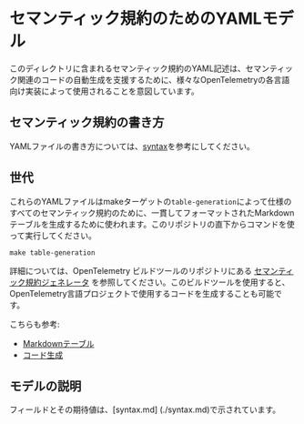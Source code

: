<!--
# YAML Model for Semantic Conventions
-->

# セマンティック規約のためのYAMLモデル

<!--
The YAML descriptions of semantic convention contained in this directory are intended to
be used by the various OpenTelemetry language implementations to aid in automatic
generation of semantics-related code.
-->

このディレクトリに含まれるセマンティック規約のYAML記述は、セマンティック関連のコードの自動生成を支援するために、様々なOpenTelemetryの各言語向け実装によって使用されることを意図しています。


<!--
## Writing semantic conventions
-->

## セマンティック規約の書き方

<!--
Refer to the [syntax](./syntax.md) for how to write the YAML files for semantic conventions.
-->

YAMLファイルの書き方については、[syntax](./syntax.md)を参考にしてください。

<!--
## Generation
-->

## 世代

<!--
These YAML files are used by the make target `table-generation` to generate consistently
formatted Markdown tables for all semantic conventions in the specification. Run it from the root of this repository using the command
-->

これらのYAMLファイルはmakeターゲットの`table-generation`によって仕様のすべてのセマンティック規約のために、一貫してフォーマットされたMarkdownテーブルを生成するために使われます。このリポジトリの直下からコマンドを使って実行してください。


```
make table-generation
```

<!--
For more information, see the [semantic convention generator](https://github.com/open-telemetry/build-tools/tree/main/semantic-conventions)
in the OpenTelemetry build tools repository.
Using this build tool, it is also possible to generate code for use in OpenTelemetry
language projects.
-->

詳細については、OpenTelemetry ビルドツールのリポジトリにある [セマンティック規約ジェネレータ](https://github.com/open-telemetry/build-tools/tree/main/semantic-conventions) を参照してください。このビルドツールを使用すると、OpenTelemetry言語プロジェクトで使用するコードを生成することも可能です。

<!--
See also:
-->

こちらも参考:

<!--
* [Markdown Tables](https://github.com/open-telemetry/build-tools/tree/main/semantic-conventions#markdown-tables)
* [Code Generator](https://github.com/open-telemetry/build-tools/tree/main/semantic-conventions#code-generator)
-->

* [Markdownテーブル](https://github.com/open-telemetry/build-tools/tree/main/semantic-conventions#markdown-tables)
* [コード生成](https://github.com/open-telemetry/build-tools/tree/main/semantic-conventions#code-generator)

<!--
## Description of the model
-->

## モデルの説明

<!--
The fields and their expected values are presented in [syntax.md](./syntax.md).
-->

フィールドとその期待値は、[syntax.md] (./syntax.md)で示されています。

